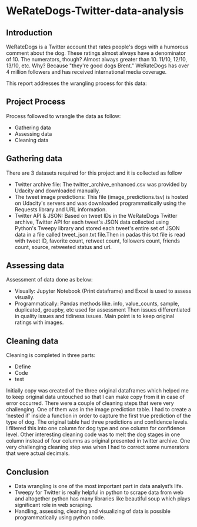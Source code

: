 # WeRateDogs-Twitter-data-analysis

## Introduction
WeRateDogs is a Twitter account that rates people's dogs with a humorous comment about the dog. These ratings almost always have a denominator of 10. The numerators, though? Almost always greater than 10. 11/10, 12/10, 13/10, etc. Why? Because "they're good dogs Brent." WeRateDogs has over 4 million followers and has received international media coverage.

This report addresses the wrangling process for this data:
 
## Project Process
Process followed to wrangle the data as follow:
* Gathering data
* Assessing data 
* Cleaning data

## Gathering data
There are 3 datasets required for this project and it is collected as follow
* Twitter archive file: The twitter_archive_enhanced.csv was provided by Udacity and downloaded manually.
* The tweet image predictions: This file (image_predictions.tsv) is hosted on Udacity's servers and was downloaded programmatically using the Requests library and URL information.
* Twitter API & JSON: Based on tweet IDs in the WeRateDogs Twitter archive, Twitter API for each tweet's JSON data collected using Python's Tweepy library and stored each tweet's entire set of JSON data in a file called tweet_json.txt file.Then in padas this txt file is read with tweet ID, favorite count, retweet count, followers count, friends count, source, retweeted status and url.

## Assessing data
Assessment of data done as below:
* Visually: Jupyter Notebook (Print dataframe) and Excel is used to assess visually.
* Programmatically: Pandas methods like. info, value_counts, sample, duplicated, groupby, etc used for assessment
Then issues differentiated in quality issues and tidiness issues. Main point is to keep original ratings with images.
 
## Cleaning data
Cleaning is completed in three parts: 
* Define
* Code
* test 

Initially copy was created of the three original dataframes which helped me to keep original data untouched so that I can make copy from it in case of error occurred. 
There were a couple of cleaning steps that were very challenging. One of them was in the image prediction table. I had to create a ‘nested if’ inside a function in order to capture the first true prediction of the type of dog. The original table had three predictions and confidence levels. I filtered this into one column for dog type and one column for confidence level. Other interesting cleaning code was to melt the dog stages in one column instead of four columns as original presented in twitter archive. One very challenging cleaning step was when I had to correct some numerators that were actual decimals.

## Conclusion
* Data wrangling is one of the most important part in data analyst’s life.
* Tweepy for Twitter is really helpful in python to scrape data from web and altogether python has many libraries like beautiful soup which plays significant role in web scraping. 
* Handling, assessing, cleaning and visualizing of data is possible programmatically using python code.
